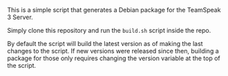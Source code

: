 This is a simple script that generates a Debian package for the TeamSpeak 3 Server.

Simply clone this repository and run the ```build.sh``` script inside the repo.

By default the script will build the latest version as of making the last changes to the script. If new versions were released since then, building a package for those only requires changing the version variable at the top of the script.
